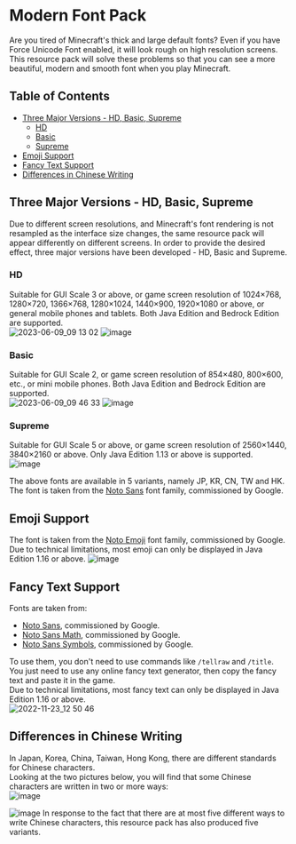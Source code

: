 # Modern Font Pack
Are you tired of Minecraft's thick and large default fonts? Even if you have Force Unicode Font enabled, it will look rough on high resolution screens. This resource pack will solve these problems so that you can see a more beautiful, modern and smooth font when you play Minecraft.  

## Table of Contents
- [Three Major Versions - HD, Basic, Supreme](#three-major-versions---hd-basic-supreme)
    - [HD](#hd)
    - [Basic](#basic)
    - [Supreme](#supreme)
- [Emoji Support](#emoji-support)
- [Fancy Text Support](#fancy-text-support)
- [Differences in Chinese Writing](#differences-in-chinese-writing)

## Three Major Versions - HD, Basic, Supreme  
Due to different screen resolutions, and Minecraft's font rendering is not resampled as the interface size changes, the same resource pack will appear differently on different screens. In order to provide the desired effect, three major versions have been developed - HD, Basic and Supreme.  

### HD
Suitable for GUI Scale 3 or above, or game screen resolution of 1024×768, 1280×720, 1366×768, 1280×1024, 1440×900, 1920×1080 or above, or general mobile phones and tablets. Both Java Edition and Bedrock Edition are supported.  
![2023-06-09_09 13 02](https://github.com/YutaYamamoto212/ModernFontPack/assets/91775602/da74291b-7aca-470c-9cf2-d708aaab2ccb)
![image](https://github.com/YutaYamamoto212/ModernFontPack/assets/91775602/0a1d441e-49ad-4b29-b3e8-e7ab207dee3a)

### Basic
Suitable for GUI Scale 2, or game screen resolution of 854×480, 800×600, etc., or mini mobile phones. Both Java Edition and Bedrock Edition are supported.  
![2023-06-09_09 46 33](https://github.com/YutaYamamoto212/ModernFontPack/assets/91775602/b2f8c28f-4afc-4eae-9c2b-dccb1eb67026)
![image](https://github.com/YutaYamamoto212/ModernFontPack/assets/91775602/62a13416-68aa-4e55-b2b3-88d5eb90ce5b)

### Supreme
Suitable for GUI Scale 5 or above, or game screen resolution of 2560×1440, 3840×2160 or above. Only Java Edition 1.13 or above is supported.  
![image](https://user-images.githubusercontent.com/91775602/198916197-6e07c11c-cff2-4963-ad80-5f83ec2f3c92.png)

The above fonts are available in 5 variants, namely JP, KR, CN, TW and HK. The font is taken from the [Noto Sans](https://fonts.google.com/noto/specimen/Noto+Sans) font family, commissioned by Google.  

## Emoji Support
The font is taken from the [Noto Emoji](https://fonts.google.com/noto/specimen/Noto+Emoji) font family, commissioned by Google. Due to technical limitations, most emoji can only be displayed in Java Edition 1.16 or above.
![image](https://user-images.githubusercontent.com/91775602/198916278-f15ce5be-8de6-4324-a847-0c6607c89d78.png)

## Fancy Text Support
Fonts are taken from:   
- [Noto Sans](https://fonts.google.com/noto/specimen/Noto+Sans), commissioned by Google.  
- [Noto Sans Math](https://fonts.google.com/noto/specimen/Noto+Sans+Math), commissioned by Google.  
- [Noto Sans Symbols](https://fonts.google.com/noto/specimen/Noto+Sans+Symbols), commissioned by Google.  

To use them, you don't need to use commands like `/tellraw` and `/title`. You just need to use any online fancy text generator, then copy the fancy text and paste it in the game.  
Due to technical limitations, most fancy text can only be displayed in Java Edition 1.16 or above.  
![2022-11-23_12 50 46](https://user-images.githubusercontent.com/91775602/204182095-490d27e8-1c3a-44f8-9293-a65cbc6bea60.png)

## Differences in Chinese Writing
In Japan, Korea, China, Taiwan, Hong Kong, there are different standards for Chinese characters.  
Looking at the two pictures below, you will find that some Chinese characters are written in two or more ways:  
![image](https://upload.wikimedia.org/wikipedia/commons/2/23/Source_Han_Sans_Version_Difference.svg)

![image](https://miro.medium.com/max/1400/1*YGfUFXuGT99nnqnthU4oAQ.gif)
In response to the fact that there are at most five different ways to write Chinese characters, this resource pack has also produced five variants.
